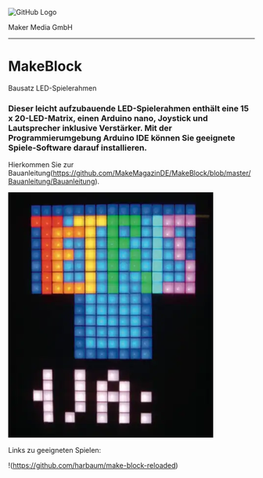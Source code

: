 ![GitHub Logo](http://www.heise.de/make/icons/make_logo.png)

Maker Media GmbH
*** 

# MakeBlock
Bausatz LED-Spielerahmen 

### Dieser leicht aufzubauende LED-Spielerahmen enthält eine 15 x 20-LED-Matrix, einen Arduino nano, Joystick und Lautsprecher inklusive Verstärker. Mit der Programmierumgebung Arduino IDE können Sie geeignete Spiele-Software darauf installieren.

Hierkommen Sie zur Bauanleitung(https://github.com/MakeMagazinDE/MakeBlock/blob/master/Bauanleitung/Bauanleitung).

![Picture](https://github.com/MakeMagazinDE/MakeBlock/blob/master/tn_tetris_hw11.slr_SO.jpg) 


Links zu geeigneten Spielen:

!(https://github.com/harbaum/make-block-reloaded)



